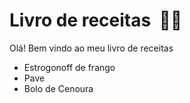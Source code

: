 # Livro de receitas​ ​ :man_cook:

Olá! Bem vindo ao meu livro de receitas

- Estrogonoff de frango
- Pave
- Bolo de Cenoura





